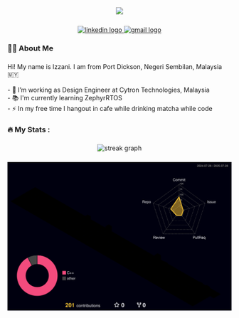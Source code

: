 <div align="center">
  <img height="150" src="https://media1.giphy.com/media/v1.Y2lkPTc5MGI3NjExMWN0cTRzZTUxdDI5Y2YyaG93aXkxcHpqNXo0c3QxMDg2eDN5OWgxcyZlcD12MV9pbnRlcm5hbF9naWZfYnlfaWQmY3Q9Zw/JqmupuTVZYaQX5s094/giphy.gif"  />
</div>

###

<div align="center">
  <a href="https://www.linkedin.com/in/muhammad-izzani-hanim/" target="_blank">
    <img src="https://img.shields.io/static/v1?message=LinkedIn&logo=linkedin&label=&color=0077B5&logoColor=white&labelColor=&style=for-the-badge" height="25" alt="linkedin logo"  />
  </a>
  <a href="muhdizzanihanim@gmail.com" target="_blank">
    <img src="https://img.shields.io/static/v1?message=Gmail&logo=gmail&label=&color=D14836&logoColor=white&labelColor=&style=for-the-badge" height="25" alt="gmail logo"  />
  </a>
</div>

###

<h3 align="left">👩‍💻  About Me</h3>

###

<p align="left">Hi! My name is Izzani. I am from Port Dickson, Negeri Sembilan, Malaysia 🇲🇾<br><br>- 🔭 I’m working as Design Engineer at Cytron Technologies, Malaysia<br>- 📚 I'm currently learning ZephyrRTOS <br>- ⚡ In my free time I hangout in cafe while drinking matcha while code</p>

###

<h3 align="left">🔥   My Stats :</h3>

###

<div align="center">
  <img src="https://streak-stats.demolab.com?user=muhdizzani&locale=en&mode=daily&theme=dracula&hide_border=false&border_radius=5&order=3" height="150" alt="streak graph"  />
</div>

###

![](./profile-3d-contrib/profile-night-rainbow.svg)
<p align="left"></p>


